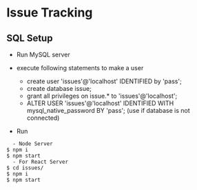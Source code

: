 # Issue Tracking
## SQL Setup


- Run MySQL server
- execute following statements to make a user
	* create user 'issues'@'localhost' IDENTIFIED by 'pass';
	* create database issue;
	* grant all privileges on issue.* to 'issues'@'localhost';
	* ALTER USER 'issues'@'localhost' IDENTIFIED WITH mysql_native_password BY 'pass';
(use if database is not connected)

- Run
```
  - Node Server
$ npm i
$ npm start
  - For React Server
$ cd issues/
$ npm i 
$ npm start
```